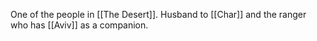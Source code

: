 One of the people in [[The Desert]]. Husband to [[Char]] and the ranger who has [[Aviv]] as a companion.